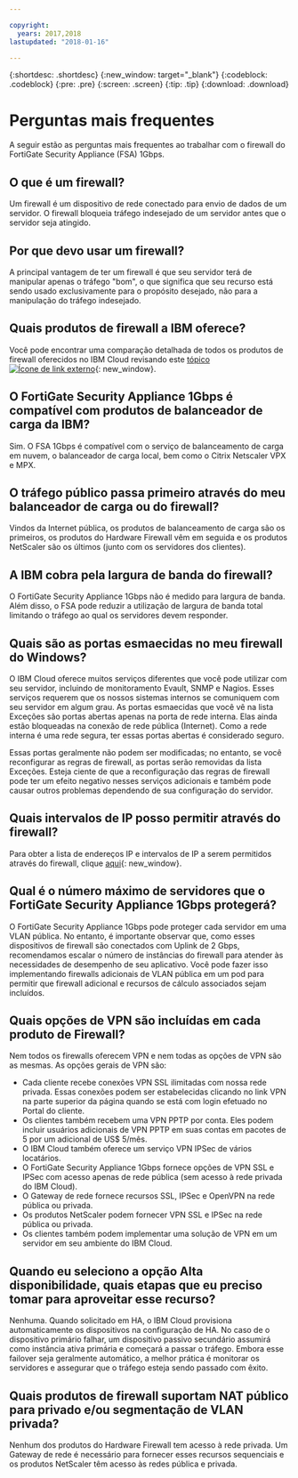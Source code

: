 ```yaml
---

copyright:
  years: 2017,2018
lastupdated: "2018-01-16"

---
```


{:shortdesc: .shortdesc}
{:new_window: target="_blank"}
{:codeblock: .codeblock}
{:pre: .pre}
{:screen: .screen}
{:tip: .tip}
{:download: .download}

# Perguntas mais frequentes

A seguir estão as perguntas mais frequentes ao trabalhar com o firewall do FortiGate Security Appliance (FSA) 1Gbps.

## O que é um firewall?

Um firewall é um dispositivo de rede conectado para envio de dados de um servidor. O firewall bloqueia tráfego indesejado de um servidor antes que o servidor seja atingido.

## Por que devo usar um firewall?

A principal vantagem de ter um firewall é que seu servidor terá de manipular apenas o tráfego "bom", o que significa que seu recurso está sendo usado exclusivamente para o propósito desejado, não para a manipulação do tráfego indesejado.

## Quais produtos de firewall a IBM oferece?
Você pode encontrar uma comparação detalhada de todos os produtos de firewall oferecidos no IBM Cloud revisando este [tópico ![Ícone de link externo](../../icons/launch-glyph.svg "Ícone de link externo")](https://console.bluemix.net/docs/infrastructure/fortigate-10g/explore-firewalls.html#explore-firewalls){: new_window}. 

## O FortiGate Security Appliance 1Gbps é compatível com produtos de balanceador de carga da IBM?

Sim. O FSA 1Gbps é compatível com o serviço de balanceamento de carga em nuvem, o balanceador de carga local, bem como o Citrix Netscaler VPX e MPX.

## O tráfego público passa primeiro através do meu balanceador de carga ou do firewall?

Vindos da Internet pública, os produtos de balanceamento de carga são os primeiros, os produtos do Hardware Firewall vêm em seguida e os produtos NetScaler são os últimos (junto com os servidores dos clientes).

## A IBM cobra pela largura de banda do firewall?

O FortiGate Security Appliance 1Gbps não é medido para largura de banda. Além disso, o FSA pode reduzir a utilização de largura de banda total limitando o tráfego ao qual os servidores devem responder.

## Quais são as portas esmaecidas no meu firewall do Windows?

O IBM Cloud oferece muitos serviços diferentes que você pode utilizar com seu servidor, incluindo de monitoramento Evault, SNMP e Nagios. Esses serviços requerem que os nossos sistemas internos se comuniquem com seu servidor em algum grau. As portas esmaecidas que você vê na lista Exceções são portas abertas apenas na porta de rede interna. Elas ainda estão bloqueadas na conexão de rede pública (Internet). Como a rede interna é uma rede segura, ter essas portas abertas é considerado seguro.

Essas portas geralmente não podem ser modificadas; no entanto, se você reconfigurar as regras de firewall, as portas serão removidas da lista Exceções. Esteja ciente de que a reconfiguração das regras de firewall pode ter um efeito negativo nesses serviços adicionais e também pode causar outros problemas dependendo de sua configuração do servidor.

## Quais intervalos de IP posso permitir através do firewall?

Para obter a lista de endereços IP e intervalos de IP a serem permitidos através do firewall, clique [aqui](https://console.bluemix.net/docs/infrastructure/hardware-firewall-dedicated/ips.html){: new_window}. 

## Qual é o número máximo de servidores que o FortiGate Security Appliance 1Gbps protegerá?

O FortiGate Security Appliance 1Gbps pode proteger cada servidor em uma VLAN pública. No entanto, é importante observar que, como esses dispositivos de firewall são conectados com Uplink de 2 Gbps, recomendamos escalar o número de instâncias do firewall para atender às necessidades de desempenho de seu aplicativo. Você pode fazer isso implementando firewalls adicionais de VLAN pública em um pod para permitir que firewall adicional e recursos de cálculo associados sejam incluídos.

## Quais opções de VPN são incluídas em cada produto de Firewall?

Nem todos os firewalls oferecem VPN e nem todas as opções de VPN são as mesmas. As opções gerais de VPN são:

* Cada cliente recebe conexões VPN SSL ilimitadas com nossa rede privada. Essas conexões podem ser estabelecidas clicando no link VPN na parte superior da página quando se está com login efetuado no Portal do cliente.
* Os clientes também recebem uma VPN PPTP por conta. Eles podem incluir usuários adicionais de VPN PPTP em suas contas em pacotes de 5 por um adicional de US$ 5/mês.
* O IBM Cloud também oferece um serviço VPN IPSec de vários locatários.
* O FortiGate Security Appliance 1Gbps fornece opções de VPN SSL e IPSec com acesso apenas de rede pública (sem acesso à rede privada do IBM Cloud).
* O Gateway de rede fornece recursos SSL, IPSec e OpenVPN na rede pública ou privada.
* Os produtos NetScaler podem fornecer VPN SSL e IPSec na rede pública ou privada.
* Os clientes também podem implementar uma solução de VPN em um servidor em seu ambiente do IBM Cloud.

## Quando eu seleciono a opção Alta disponibilidade, quais etapas que eu preciso tomar para aproveitar esse recurso?

Nenhuma. Quando solicitado em HA, o IBM Cloud provisiona automaticamente os dispositivos na configuração de HA.  No caso de o dispositivo primário falhar, um dispositivo passivo secundário assumirá como instância ativa primária e começará a passar o tráfego. Embora esse failover seja geralmente automático, a melhor prática é monitorar os servidores e assegurar que o tráfego esteja sendo passado com êxito.

## Quais produtos de firewall suportam NAT público para privado e/ou segmentação de VLAN privada?

Nenhum dos produtos do Hardware Firewall tem acesso à rede privada.  Um Gateway de rede é necessário para fornecer esses recursos sequenciais e os produtos NetScaler têm acesso às redes pública e privada.
